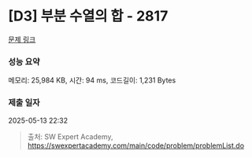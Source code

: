 # [D3] 부분 수열의 합 - 2817 

[문제 링크](https://swexpertacademy.com/main/code/problem/problemDetail.do?contestProbId=AV7IzvG6EksDFAXB) 

### 성능 요약

메모리: 25,984 KB, 시간: 94 ms, 코드길이: 1,231 Bytes

### 제출 일자

2025-05-13 22:32



> 출처: SW Expert Academy, https://swexpertacademy.com/main/code/problem/problemList.do